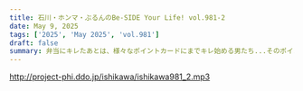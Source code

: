 ```yaml
---
title: 石川・ホンマ・ぶるんのBe-SIDE Your Life! vol.981-2
date: May 9, 2025
tags: ['2025', 'May 2025', 'vol.981']
draft: false
summary: 弁当にキレたあとは、様々なポイントカードにまでキレ始める男たち...そのポイントを寄付なり、番組プレゼントになさい！（と、代表へ振るだけ振っておきますw）（老頭児オジサン達への賢いポイント活用法を、番組メール「 biho@be-side.jp 」へお寄せくださいませ。 ）
---
```


http://project-phi.ddo.jp/ishikawa/ishikawa981_2.mp3